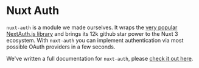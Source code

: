 # Nuxt Auth

`nuxt-auth` is a module we made ourselves. It wraps the [very popular NextAuth.js library](next-auth.js.org/) and brings its 12k github star power to the Nuxt 3 ecosystem. With `nuxt-auth` you can implement authentication via most possible OAuth providers in a few seconds.

We've written a full documentation for `nuxt-auth`, please [check it out here](https://sidebase.io/nuxt-auth/getting-started).
